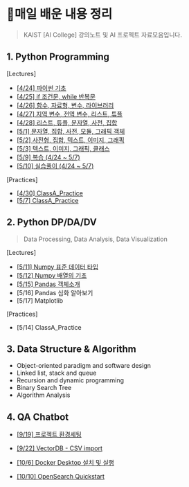 # 💾매일 배운 내용 정리



> KAIST [AI College]  강의노트 및 AI 프로젝트 자료모음입니다.



## 1. Python Programming

[Lectures]

- [[4/24] 파이썬 기초](notes/0424_파이썬기초.md)
- [[4/25] if 조건문, while 반복문](notes/0425_조건반복문.md)
- [[4/26] 함수, 자료형, 변수, 라이브러리](notes/0426_함수라이브러리.md)
- [[4/27] 지역 변수, 전역 변수, 리스트, 튜플](notes/0427_변수리스트튜플.md)
- [[4/28] 리스트, 튜플, 문자열, 사전, 집합](notes/0428_리스트튜플.md)
- [[5/1] 문자열, 집합, 사전, 모듈, 그래픽 객체](notes/0501_문자열집합사전.md)
- [[5/2] 사전형, 집합, 텍스트, 이미지, 그래픽](notes/0502_텍스트이미지그래픽.md)
- [[5/3] 텍스트, 이미지, 그래픽, 클래스](notes/0503_클래스.md)
- [[5/9] 복습 (4/24 ~ 5/7)](notes/0509_전체복습.md)
- [[5/10] 실습풀이 (4/24 ~ 5/7)](notes/0510_전체실습질의.md)

[Practices]

- [[4/30] ClassA_Practice](notes/0430_실습.md)
- [[5/7] ClassA_Practice](notes/0507_실습.md)



## 2. Python DP/DA/DV 

> Data Processing, Data Analysis, Data Visualization

[Lectures]

- [[5/11] Numpy 표준 데이터 타입](notes/0511_넘파이.md)
- [[5/12] Numpy 배열의 기초](notes/0512_넘파이2.md)
- [[5/15] Pandas 객체소개](notes/0515_판다스.md)
- [5/16] Pandas 심화 알아보기
- [5/17] Matplotlib

[Practices]

- [5/14] ClassA_Practice



## 3. Data Structure & Algorithm

- Object-oriented paradigm and software design
- Linked list, stack and queue
- Recursion and dynamic programming
- Binary Search Tree
- Algorithm Analysis



## 4. QA Chatbot

- [[9/19] 프로젝트 환경세팅](notes/0919_환경세팅.md)

- [[9/22] VectorDB - CSV import](notes/0921_CSV.md)

- [[10/6] Docker Desktop 설치 및 실행](notes/1006_Docker.md)

- [[10/10] OpenSearch Quickstart](notes/1010_OpenSearch.md)
